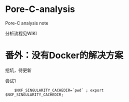 # Pore-C-analysis
Pore-C analysis note

分析流程见WIKI

# 番外：没有Docker的解决方案

挖坑，待更新
       
尝试1

        $NXF_SINGULARITY_CACHEDIR=`pwd` ; export $NXF_SINGULARITY_CACHEDIR;
        
                
